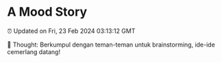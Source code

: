 # A Mood Story

⏰ Updated on Fri, 23 Feb 2024 03:13:12 GMT

💭 Thought: Berkumpul dengan teman-teman untuk brainstorming, ide-ide cemerlang datang!

